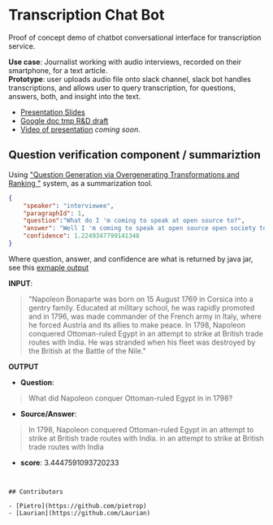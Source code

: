 # Transcription Chat Bot

Proof of concept demo of chatbot conversational interface for transcription service.      

**Use case**: Journalist working with audio interviews, recorded on their smartphone, for a text article.      
**Prototype**: user uploads audio file onto slack channel, slack bot handles transcriptions, and allows user to query transcription, for questions, answers, both, and insight into the text.             

- [Presentation Slides](https://docs.google.com/presentation/d/1ky52Q9UJ9VV_gl6hKQWBS5GrOIARIqogwSZbkswXcY0/edit?usp=sharing)
- [Google doc tmp R&D draft](https://docs.google.com/document/d/1n6B1vyQysIEeDfoDUqnVNzb7RVy_MNuyvrVekLQ0YZ4/edit?usp=sharing)
- [Video of presentation]() _coming soon_.


## Question verification component / summariztion 

Using ["Question Generation via Overgenerating Transformations and Ranking
"](https://www.cs.cmu.edu/~ark/mheilman/questions/) system, as a summarization tool.


```json 
{
	"speaker": "interviewee",
	"paragraphId": 1,
	"question":"What do I 'm coming to speak at open source to?",
	"answer": "Well I 'm coming to speak at open source open society to talk to people about how we can apply the concepts of the open source movement to larger parts of society.",
	"confidence": 1.2249347799141348
}		
```

Where question, answer, and confidence are what is returned by java jar, see this [exmaple output](https://gist.github.com/Laurian/1115914)


**INPUT**:

>"Napoleon Bonaparte was born on 15 August 1769 in Corsica into a gentry family. Educated at military school, he was rapidly promoted and in 1796, was made commander of the French army in Italy, where he forced Austria and its allies to make peace. In 1798, Napoleon conquered Ottoman-ruled Egypt in an attempt to strike at British trade routes with India. He was stranded when his fleet was destroyed by the British at the Battle of the Nile."

**OUTPUT** 

- **Question**: 

> What did Napoleon conquer Ottoman-ruled Egypt in in 1798?	

- **Source/Answer**: 

> In 1798, Napoleon conquered Ottoman-ruled Egypt in an attempt to strike at British trade routes with India. in an attempt to strike at British trade routes with India 

- **score**: 3.4447591093720233

```


## Contributors

- [Pietro](https://github.com/pietrop)
- [Laurian](https://github.com/Laurian)